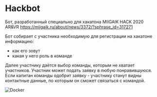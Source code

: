 # Hackbot

Бот, разработанный специально для хакатона MIIGAIK HACK 2020 AR&VR
https://miigaik.ru/about/news/3372/?sphrase_id=317271

Бот собирает с участника необходимую для регистрации на хакатоне информацию: 
- как его зовут
- какая у него роль в команде

Далее участнику даётся выбор команды, которым не хватает участников. Участник может подать заявку в любую понравившуюся.
Если капитан команды одобрит заявку - участнику станут видны контактные данные, по которым он сможет связаться с командой.


![Docker](https://github.com/Flexlug/Hackbot/workflows/Docker/badge.svg)

